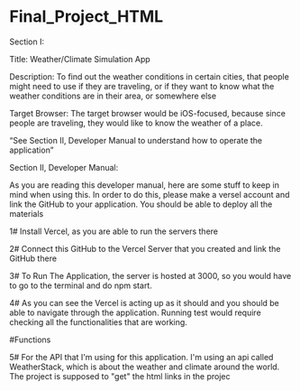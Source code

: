 # Final_Project_HTML
Section I:

Title: Weather/Climate Simulation App

Description: To find out the weather conditions in certain cities, that people might need to use if they are traveling, or if they want to know what the weather conditions are in their area, or somewhere else

Target Browser: The target browser would be iOS-focused, because since people are traveling, they would like to know the weather of a place.

“See Section II, Developer Manual to understand how to operate the application”

Section II, Developer Manual: 

As you are reading this developer manual, here are some stuff to keep in mind when using this. In order to do this, please make a versel account and link the GitHub to your application. You should be able to deploy all the materials

1# Install Vercel, as you are able to run the servers there

2# Connect this GitHub to the Vercel Server that you created and link the GitHub there

3# To Run The Application, the server is hosted at 3000, so you would have to go to the terminal and do npm start. 

4# As you can see the Vercel is acting up as it should and you should be able to navigate through the application. Running test would require checking all the functionalities that are working.

#Functions

5# For the API that I'm using for this application. I'm using an api called WeatherStack, which is about the weather and climate around the world. The project is supposed to  "get" the html links in the projec
